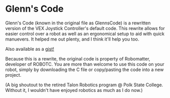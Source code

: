 # Glenn's Code
Glenn's Code (known in the original file as GlennsCode) is a rewritten version of the VEX Joystick Controller's default code.  This rewrite allows for easier control over a robot as well as an ergonomical setup to aid with quick manuevers.  It helped me out plenty, and I think it'll help you too.

Also available as a [gist!](https://gist.github.com/simsnet/12a0683e8ded252628af13f3e70372e8)

Because this is a rewrite, the original code is property of Robomatter, developer of ROBOTC.  You are more than welcome to use this code on your robot, simply by downloading the C file or copy/pasting the code into a new project.

(A big shoutout to the retired Talon Robotics program @ Polk State College.  Without it, I wouldn't have enjoyed robotics as much as I do now.)
